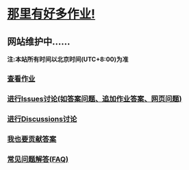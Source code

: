 # [那里有好多作业!](https://iamrege.github.io/thereiszuoye)
## 网站维护中……
**注:本站所有时间以北京时间(UTC+8:00)为准**
### [查看作业](https://iamrege.github.io/thereiszuoye/releases)
### [进行Issues讨论\(如答案问题、追加作业答案、网页问题\)](https://github.com/IAmREGE/thereiszuoye/issues)
### [进行Discussions讨论](https://github.com/IAmREGE/thereiszuoye/discussions)
### [我也要贡献答案](https://github.com/IAmREGE/thereiszuoye/pulls)
### [常见问题解答\(FAQ\)](https://iamrege.github.io/thereiszuoye/faq)
